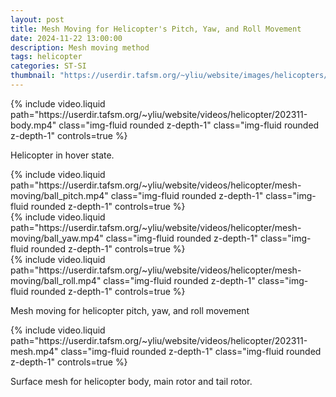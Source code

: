 ```yaml
---
layout: post
title: Mesh Moving for Helicopter's Pitch, Yaw, and Roll Movement
date: 2024-11-22 13:00:00
description: Mesh moving method
tags: helicopter
categories: ST-SI
thumbnail: "https://userdir.tafsm.org/~yliu/website/images/helicopters/mesh-moving/ball-pitch.png"
---
```


<div class="row mt-3 justify-content-center">
    <div class="col-sm-6 mt-3 mt-md-0">
        {% include video.liquid path="https://userdir.tafsm.org/~yliu/website/videos/helicopter/202311-body.mp4" class="img-fluid rounded z-depth-1" class="img-fluid rounded z-depth-1" controls=true %}
    </div>
</div>

Helicopter in hover state.

<div class="row mt-3 justify-content-center">
    <div class="col-sm-6 mt-3 mt-md-0">
        {% include video.liquid path="https://userdir.tafsm.org/~yliu/website/videos/helicopter/mesh-moving/ball_pitch.mp4" class="img-fluid rounded z-depth-1" class="img-fluid rounded z-depth-1" controls=true %}
    </div>
</div>

<div class="row mt-3 justify-content-center">
    <div class="col-sm-6 mt-3 mt-md-0">
        {% include video.liquid path="https://userdir.tafsm.org/~yliu/website/videos/helicopter/mesh-moving/ball_yaw.mp4" class="img-fluid rounded z-depth-1" class="img-fluid rounded z-depth-1" controls=true %}
    </div>
</div>

<div class="row mt-3 justify-content-center">
    <div class="col-sm-6 mt-3 mt-md-0">
        {% include video.liquid path="https://userdir.tafsm.org/~yliu/website/videos/helicopter/mesh-moving/ball_roll.mp4" class="img-fluid rounded z-depth-1" class="img-fluid rounded z-depth-1" controls=true %}
    </div>
</div>

Mesh moving for helicopter pitch, yaw, and roll movement

<div class="row mt-3 justify-content-center">
    <div class="col-sm-6 mt-3 mt-md-0">
        {% include video.liquid path="https://userdir.tafsm.org/~yliu/website/videos/helicopter/202311-mesh.mp4" class="img-fluid rounded z-depth-1" class="img-fluid rounded z-depth-1" controls=true %}
    </div>
</div>

Surface mesh for helicopter body, main rotor and tail rotor.
